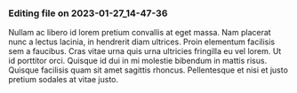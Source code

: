 

### Editing file on 2023-01-27_14-47-36

Nullam ac libero id lorem pretium convallis at eget massa. Nam placerat nunc a lectus lacinia, in hendrerit diam ultrices. Proin elementum facilisis sem a faucibus. Cras vitae urna quis urna ultricies fringilla eu vel lorem. Ut id porttitor orci. Quisque id dui in mi molestie bibendum in mattis risus. Quisque facilisis quam sit amet sagittis rhoncus. Pellentesque et nisi et justo pretium sodales at vitae justo.


